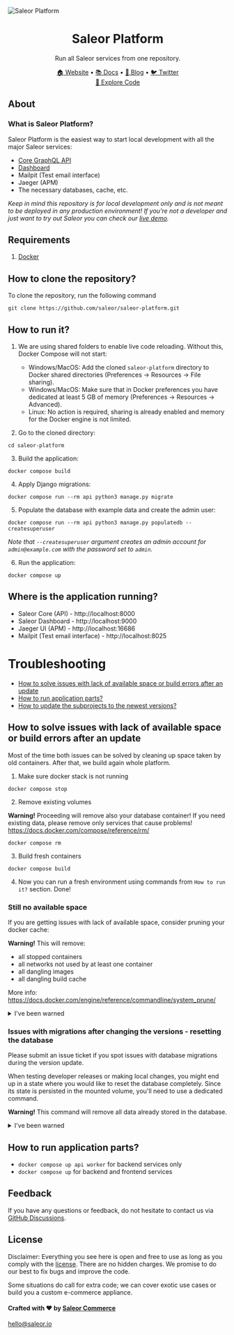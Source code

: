 ![Saleor Platform](https://user-images.githubusercontent.com/249912/71523206-4e45f800-28c8-11ea-84ba-345a9bfc998a.png)

<div align="center">
  <h1>Saleor Platform</h1>
</div>

<div align="center">
  <p>Run all Saleor services from one repository.</p>
</div>

<div align="center">
  <a href="https://saleor.io/">🏠 Website</a>
  <span> • </span>
  <a href="https://docs.saleor.io/docs/3.x/">📚 Docs</a>
  <span> • </span>
  <a href="https://saleor.io/blog/">📰 Blog</a>
  <span> • </span>
  <a href="https://twitter.com/getsaleor">🐦 Twitter</a>
</div>

<div align="center">
  <a href="https://githubbox.com/saleor/saleor-platform">🔎 Explore Code</a>
</div>

## About

### What is Saleor Platform?

Saleor Platform is the easiest way to start local development with all the major Saleor services:
- [Core GraphQL API](https://github.com/saleor/saleor)
- [Dashboard](https://github.com/saleor/saleor-dashboard)
- Mailpit (Test email interface)
- Jaeger (APM)
- The necessary databases, cache, etc.

*Keep in mind this repository is for local development only and is not meant to be deployed in any production environment! If you're not a developer and just want to try out Saleor you can check our [live demo](https://demo.saleor.io/).*

## Requirements
1. [Docker](https://docs.docker.com/install/)

## How to clone the repository?

To clone the repository, run the following command

```
git clone https://github.com/saleor/saleor-platform.git
```

## How to run it?

1. We are using shared folders to enable live code reloading. Without this, Docker Compose will not start:
    - Windows/MacOS: Add the cloned `saleor-platform` directory to Docker shared directories (Preferences -> Resources -> File sharing).
    - Windows/MacOS: Make sure that in Docker preferences you have dedicated at least 5 GB of memory (Preferences -> Resources -> Advanced).
    - Linux: No action is required, sharing is already enabled and memory for the Docker engine is not limited.

2. Go to the cloned directory:
```shell
cd saleor-platform
```

3. Build the application:
```shell
docker compose build
```

4. Apply Django migrations:
```shell
docker compose run --rm api python3 manage.py migrate
```

5. Populate the database with example data and create the admin user:
```shell
docker compose run --rm api python3 manage.py populatedb --createsuperuser
```
*Note that `--createsuperuser` argument creates an admin account for `admin@example.com` with the password set to `admin`.*

6. Run the application:
```shell
docker compose up
```

## Where is the application running?
- Saleor Core (API) - http://localhost:8000
- Saleor Dashboard - http://localhost:9000
- Jaeger UI (APM) - http://localhost:16686
- Mailpit (Test email interface) - http://localhost:8025

# Troubleshooting

- [How to solve issues with lack of available space or build errors after an update](#how-to-solve-issues-with-lack-of-available-space-or-build-errors-after-an-update)
- [How to run application parts?](#how-to-run-application-parts)
- [How to update the subprojects to the newest versions?](#how-to-update-the-subprojects-to-the-newest-versions)

## How to solve issues with lack of available space or build errors after an update

Most of the time both issues can be solved by cleaning up space taken by old containers. After that, we build again whole platform. 


1. Make sure docker stack is not running
```shell
docker compose stop
```

2. Remove existing volumes

**Warning!** Proceeding will remove also your database container! If you need existing data, please remove only services that cause problems! https://docs.docker.com/compose/reference/rm/
```shell
docker compose rm
```

3. Build fresh containers 
```shell
docker compose build
```

4. Now you can run a fresh environment using commands from `How to run it?` section. Done!

### Still no available space

If you are getting issues with lack of available space, consider pruning your docker cache:

**Warning!** This will remove:
  - all stopped containers
  - all networks not used by at least one container
  - all dangling images
  - all dangling build cache 
  
  More info: https://docs.docker.com/engine/reference/commandline/system_prune/
  
<details><summary>I've been warned</summary>
<p>

```shell
docker system prune
```

</p>
</details>

### Issues with migrations after changing the versions - resetting the database

Please submit an issue ticket if you spot issues with database migrations during the version update. 

When testing developer releases or making local changes, you might end up in a state where you would like to reset the database completely. Since its state is persisted in the mounted volume, you'll need to use a dedicated command.

**Warning!** This command will remove all data already stored in the database.

<details><summary>I've been warned</summary>
<p>

```shell
docker compose down --volumes db
```

</p>
</details>
   
## How to run application parts?
  - `docker compose up api worker` for backend services only
  - `docker compose up` for backend and frontend services

## Feedback

If you have any questions or feedback, do not hesitate to contact us via [GitHub Discussions](https://github.com/saleor/saleor/discussions).

## License

Disclaimer: Everything you see here is open and free to use as long as you comply with the [license](https://github.com/saleor/saleor-platform/blob/main/LICENSE). There are no hidden charges. We promise to do our best to fix bugs and improve the code.

Some situations do call for extra code; we can cover exotic use cases or build you a custom e-commerce appliance.

#### Crafted with ❤️ by [Saleor Commerce](https://saleor.io/)

hello@saleor.io
